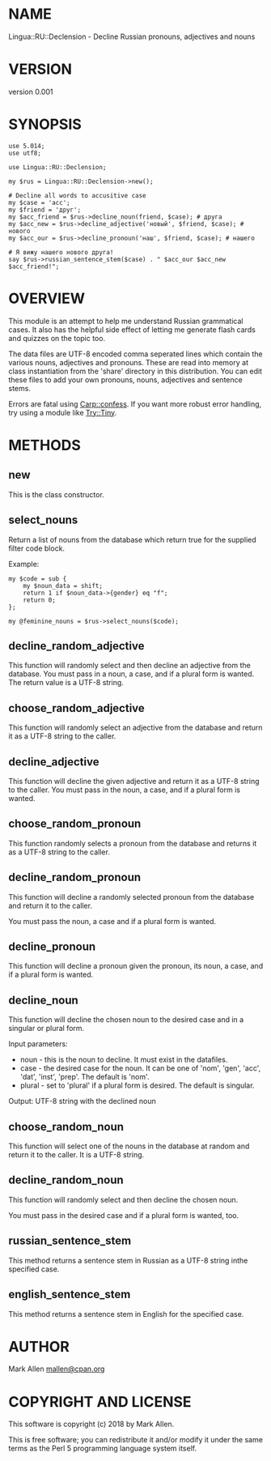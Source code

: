 # NAME

Lingua::RU::Declension - Decline Russian pronouns, adjectives and nouns

# VERSION

version 0.001

# SYNOPSIS

    use 5.014;
    use utf8;

    use Lingua::RU::Declension;

    my $rus = Lingua::RU::Declension->new();

    # Decline all words to accusitive case
    my $case = 'acc';
    my $friend = 'друг';
    my $acc_friend = $rus->decline_noun(friend, $case); # друга
    my $acc_new = $rus->decline_adjective('новый', $friend, $case); # нового
    my $acc_our = $rus->decline_pronoun('наш', $friend, $case); # нашeго

    # Я вижу нашeго нового друга!
    say $rus->russian_sentence_stem($case) . " $acc_our $acc_new $acc_friend!";

# OVERVIEW

This module is an attempt to help me understand Russian
grammatical cases. It also has the helpful side effect
of letting me generate flash cards and quizzes on the
topic too.

The data files are UTF-8 encoded comma seperated lines
which contain the various nouns, adjectives and pronouns.
These are read into memory at class instantiation from the
'share' directory in this distribution. You can edit
these files to add your own pronouns, nouns, adjectives
and sentence stems.

Errors are fatal using [Carp::confess](https://metacpan.org/pod/Carp::confess). If you want more
robust error handling, try using a module like [Try::Tiny](https://metacpan.org/pod/Try::Tiny).

# METHODS

## new

This is the class constructor.

## select\_nouns

Return a list of nouns from the database which return true for the supplied
filter code block.

Example:

    my $code = sub {
        my $noun_data = shift;
        return 1 if $noun_data->{gender} eq "f";
        return 0;
    };

    my @feminine_nouns = $rus->select_nouns($code);

## decline\_random\_adjective

This function will randomly select and then decline an adjective from the database. You
must pass in a noun, a case, and if a plural form is wanted.  The return value is a
UTF-8 string.

## choose\_random\_adjective

This function will randomly select an adjective from the database and return it
as a UTF-8 string to the caller.

## decline\_adjective

This function will decline the given adjective and return it as a UTF-8 string
to the caller. You must pass in the noun, a case, and if a plural form is
wanted.

## choose\_random\_pronoun

This function randomly selects a pronoun from the database and returns it as a
UTF-8 string to the caller.

## decline\_random\_pronoun

This function will decline a randomly selected pronoun from the database and return it to the caller.

You must pass the noun, a case and if a plural form is wanted.

## decline\_pronoun

This function will decline a pronoun given the pronoun, its noun, a case, and
if a plural form is wanted.

## decline\_noun

This function will decline the chosen noun to the
desired case and in a singular or plural form.

Input parameters:

- noun - this is the noun to decline. It must exist in the datafiles.
- case - the desired case for the noun. It can be one of 'nom', 'gen',
'acc', 'dat', 'inst', 'prep'.  The default is 'nom'.
- plural - set to 'plural' if a plural form is desired. The default is
singular.

Output: UTF-8 string with the declined noun

## choose\_random\_noun

This function will select one of the nouns in the database at random and
return it to the caller. It is a UTF-8 string.

## decline\_random\_noun

This function will randomly select and then decline the chosen noun.

You must pass in the desired case and if a plural form is wanted, too.

## russian\_sentence\_stem

This method returns a sentence stem in Russian as a UTF-8
string inthe specified case.

## english\_sentence\_stem

This method returns a sentence stem in English for the
specified case.

# AUTHOR

Mark Allen <mallen@cpan.org>

# COPYRIGHT AND LICENSE

This software is copyright (c) 2018 by Mark Allen.

This is free software; you can redistribute it and/or modify it under
the same terms as the Perl 5 programming language system itself.
